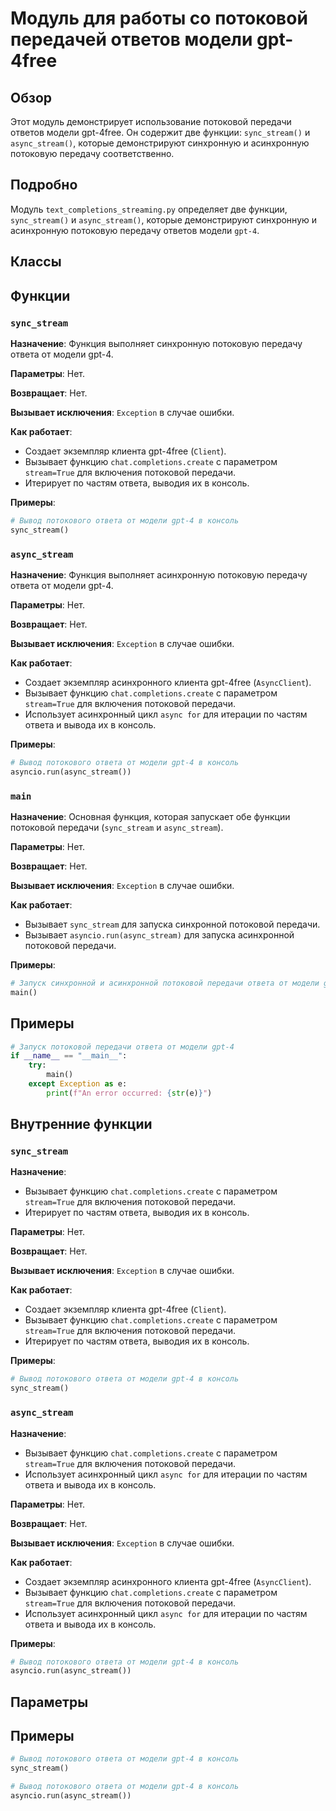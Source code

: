 # Модуль для работы со потоковой передачей ответов модели gpt-4free

## Обзор

Этот модуль демонстрирует использование потоковой передачи ответов модели gpt-4free. Он содержит две функции: `sync_stream()` и `async_stream()`, которые демонстрируют синхронную и асинхронную потоковую передачу соответственно.

## Подробно

Модуль `text_completions_streaming.py`  определяет две функции, `sync_stream()` и `async_stream()`, которые демонстрируют синхронную и асинхронную потоковую передачу ответов модели `gpt-4`.

## Классы

## Функции

### `sync_stream`

**Назначение**: Функция выполняет синхронную потоковую передачу ответа от модели gpt-4.

**Параметры**: Нет.

**Возвращает**: Нет.

**Вызывает исключения**: `Exception` в случае ошибки.

**Как работает**: 
- Создает экземпляр клиента gpt-4free (`Client`).
- Вызывает функцию `chat.completions.create` с параметром `stream=True` для включения потоковой передачи.
- Итерирует по частям ответа, выводия их в консоль.

**Примеры**:

```python
# Вывод потокового ответа от модели gpt-4 в консоль
sync_stream()
```

### `async_stream`

**Назначение**: Функция выполняет асинхронную потоковую передачу ответа от модели gpt-4.

**Параметры**: Нет.

**Возвращает**: Нет.

**Вызывает исключения**: `Exception` в случае ошибки.

**Как работает**: 
- Создает экземпляр асинхронного клиента gpt-4free (`AsyncClient`).
- Вызывает функцию `chat.completions.create` с параметром `stream=True` для включения потоковой передачи.
- Использует асинхронный цикл `async for` для итерации по частям ответа и вывода их в консоль.

**Примеры**:

```python
# Вывод потокового ответа от модели gpt-4 в консоль
asyncio.run(async_stream())
```

### `main`

**Назначение**: Основная функция, которая запускает обе функции потоковой передачи (`sync_stream` и `async_stream`).

**Параметры**: Нет.

**Возвращает**: Нет.

**Вызывает исключения**: `Exception` в случае ошибки.

**Как работает**: 
- Вызывает `sync_stream` для запуска синхронной потоковой передачи.
- Вызывает `asyncio.run(async_stream)` для запуска асинхронной потоковой передачи.

**Примеры**:

```python
# Запуск синхронной и асинхронной потоковой передачи ответа от модели gpt-4 
main()
```


## Примеры

```python
# Запуск потоковой передачи ответа от модели gpt-4 
if __name__ == "__main__":
    try:
        main()
    except Exception as e:
        print(f"An error occurred: {str(e)}")
```

## Внутренние функции

### `sync_stream`

**Назначение**: 
- Вызывает функцию `chat.completions.create` с параметром `stream=True` для включения потоковой передачи.
- Итерирует по частям ответа, выводия их в консоль.

**Параметры**: Нет.

**Возвращает**: Нет.

**Вызывает исключения**: `Exception` в случае ошибки.

**Как работает**: 
- Создает экземпляр клиента gpt-4free (`Client`).
- Вызывает функцию `chat.completions.create` с параметром `stream=True` для включения потоковой передачи.
- Итерирует по частям ответа, выводия их в консоль.

**Примеры**:

```python
# Вывод потокового ответа от модели gpt-4 в консоль
sync_stream()
```

### `async_stream`

**Назначение**: 
- Вызывает функцию `chat.completions.create` с параметром `stream=True` для включения потоковой передачи.
- Использует асинхронный цикл `async for` для итерации по частям ответа и вывода их в консоль.

**Параметры**: Нет.

**Возвращает**: Нет.

**Вызывает исключения**: `Exception` в случае ошибки.

**Как работает**: 
- Создает экземпляр асинхронного клиента gpt-4free (`AsyncClient`).
- Вызывает функцию `chat.completions.create` с параметром `stream=True` для включения потоковой передачи.
- Использует асинхронный цикл `async for` для итерации по частям ответа и вывода их в консоль.

**Примеры**:

```python
# Вывод потокового ответа от модели gpt-4 в консоль
asyncio.run(async_stream())
```

## Параметры

## Примеры
```python
# Вывод потокового ответа от модели gpt-4 в консоль
sync_stream()

# Вывод потокового ответа от модели gpt-4 в консоль
asyncio.run(async_stream())